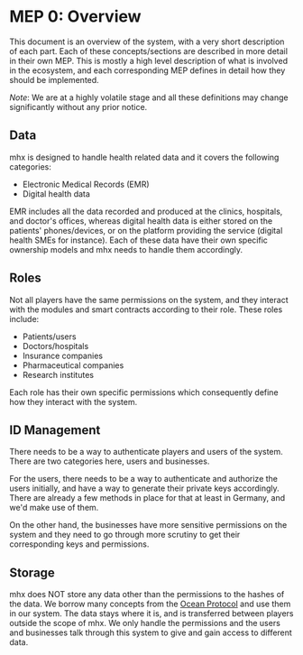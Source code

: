 # MEP 0: Overview
This document is an overview of the system, with a very short description of
each part. Each of these concepts/sections are described in more detail in
their own MEP. This is mostly a high level description of what is involved in
the ecosystem, and each corresponding MEP defines in detail how they should be
implemented.

_Note_: We are at a highly volatile stage and all these definitions may change
significantly without any prior notice.

## Data
mhx is designed to handle health related data and it covers the following
categories:

- Electronic Medical Records (EMR)
- Digital health data

EMR includes all the data recorded and produced at the clinics, hospitals, and
doctor's offices, whereas digital health data is either stored on the patients'
phones/devices, or on the platform providing the service (digital health SMEs
for instance). Each of these data have their own specific ownership models and
mhx needs to handle them accordingly.

## Roles
Not all players have the same permissions on the system, and they interact
with the modules and smart contracts according to their role. These roles
include:

- Patients/users
- Doctors/hospitals
- Insurance companies
- Pharmaceutical companies
- Research institutes

Each role has their own specific permissions which consequently define how they
interact with the system.

## ID Management
There needs to be a way to authenticate players and users of the system. There
are two categories here, users and businesses.

For the users, there needs to be a way to authenticate and authorize the users
initially, and have a way to generate their private keys accordingly. There are
already a few methods in place for that at least in Germany, and we'd make use
of them.

On the other hand, the businesses have more sensitive permissions on the system
and they need to go through more scrutiny to get their corresponding keys and
permissions.

## Storage
mhx does NOT store any data other than the permissions to the hashes of the
data. We borrow many concepts from the [Ocean
Protocol](https://oceanprotocol.com/) and use them in our system. The data
stays where it is, and is transferred between players outside the scope of mhx.
We only handle the permissions and the users and businesses talk through this
system to give and gain access to different data.
